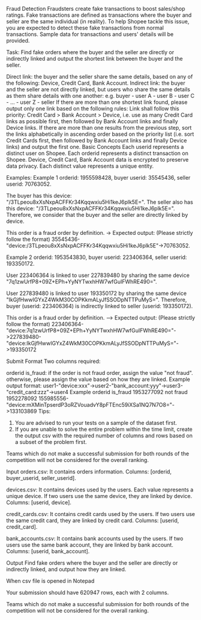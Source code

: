 Fraud Detection
Fraudsters create fake transactions to boost sales/shop ratings. Fake transactions are defined as transactions where the buyer and seller are the same individual (in reality). To help Shopee tackle this issue, you are expected to detect these fake transactions from normal transactions. Sample data for transactions and users' details will be provided.

Task:
Find fake orders where the buyer and the seller are directly or indirectly linked and output the shortest link between the buyer and the seller.

Direct link: the buyer and the seller share the same details, based on any of the following: Device, Credit Card, Bank Account.
Indirect link: the buyer and the seller are not directly linked, but users who share the same details as them share details with one another:
e.g. buyer - user A - user B - user C - … - user Z - seller
If there are more than one shortest link found, please output only one link based on the following rules:
Link shall follow this priority: Credit Card > Bank Account > Device, i.e. use as many Credit Card links as possible first, then followed by Bank Account links and finally Device links.
If there are more than one results from the previous step, sort the links alphabetically in ascending order based on the priority list (i.e. sort Credit Cards first, then followed by Bank Account links and finally Device links) and output the first one.
Basic Concepts
Each userid represents a distinct user on Shopee.
Each orderid represents a distinct transaction on Shopee.
Device, Credit Card, Bank Account data is encrypted to preserve data privacy. Each distinct value represents a unique entity.

Examples:
Example 1
orderid: 1955598428, buyer userid: 35545436, seller userid: 70763052.

The buyer has this device: "/3TLpeou8xXsNxpACFFKr34Kqqwxiu5Hi1keJ6plk5E=".
The seller also has this device: "/3TLpeou8xXsNxpACFFKr34Kqqwxiu5Hi1keJ6plk5E=".
Therefore, we consider that the buyer and the seller are directly linked by device.

This order is a fraud order by definition.
-> Expected output: (Please strictly follow the format)
35545436-"device:/3TLpeou8xXsNxpACFFKr34Kqqwxiu5Hi1keJ6plk5E"->70763052.

Example 2
orderid: 1953543830, buyer userid: 223406364, seller userid: 193350172.

User 223406364 is linked to user 227839480 by sharing the same device "7q1zwUrfP8+09Z+EPh+YyNYTwxhHW7wfGuIFWhRE490=".

User 227839480 is linked to user 193350172 by sharing the same device "IkGjfHwwIGYxZ4WkM30COPKkmALyJfSSODpNTTPuMyS=".
Therefore, buyer (userid: 223406364) is indirectly linked to seller (userid: 193350172).

This order is a fraud order by definition.
--> Expected output: (Please strictly follow the format)
223406364-"device:7q1zwUrfP8+09Z+EPh+YyNYTwxhHW7wfGuIFWhRE490="->227839480-"device:IkGjfHwwIGYxZ4WkM30COPKkmALyJfSSODpNTTPuMyS="->193350172

Submit Format
Two columns required:

orderid
is_fraud:
if the order is not fraud order, assign the value "not fraud".
otherwise, please assign the value based on how they are linked. Example output format:
user1-"device:xxx"->user2-"bank_account:yyy"->user3-"credit_card:zzz"->user4
Example
orderid	is_fraud
1953277092	not fraud
1952278092	155985556-"device:mXMinTpserdP3oRZVouadvY8pFTEnc59iXSa1NQ7N7O8="->133103869
Tips:
1) You are advised to run your tests on a sample of the dataset first.
2) If you are unable to solve the entire problem within the time limit, create the output csv with the required number of columns and rows based on a subset of the problem first.

Teams which do not make a successful submission for both rounds of the competition will not be considered for the overall ranking.




Input
orders.csv: It contains orders information. Columns: [orderid, buyer_userid, seller_userid].

devices.csv: It contains devices used by the users. Each value represents a unique device. If two users use the same device, they are linked by device. Columns: [userid, device].

credit_cards.csv: It contains credit cards used by the users. If two users use the same credit card, they are linked by credit card. Columns: [userid, credit_card].

bank_accounts.csv: It contains bank accounts used by the users. If two users use the same bank account, they are linked by bank account. Columns: [userid, bank_account].

Output
Find fake orders where the buyer and the seller are directly or indirectly linked, and output how they are linked.



When csv file is opened in Notepad 

Your submission should have 620947 rows, each with 2 columns.

Teams which do not make a successful submission for both rounds of the competition will not be considered for the overall ranking.
